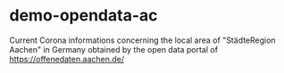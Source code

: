 # demo-opendata-ac

Current Corona informations concerning the local area of "StädteRegion Aachen" in Germany obtained by the open data portal of https://offenedaten.aachen.de/
